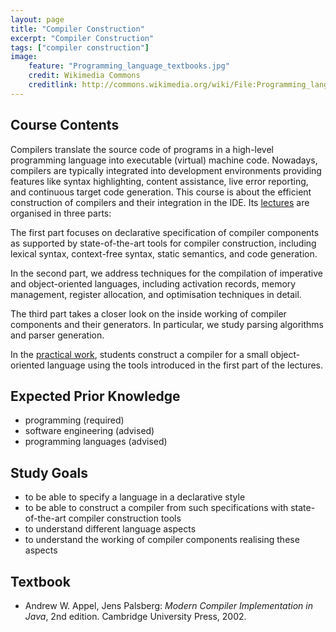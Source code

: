 ```yaml
---
layout: page
title: "Compiler Construction"
excerpt: "Compiler Construction"
tags: ["compiler construction"]
image: 
    feature: "Programming_language_textbooks.jpg"
    credit: Wikimedia Commons
    creditlink: http://commons.wikimedia.org/wiki/File:Programming_language_textbooks.jpg
---
```


## Course Contents   

Compilers translate the source code of programs in a high-level programming language into executable (virtual) machine code. Nowadays, compilers are typically integrated into development environments providing features like syntax highlighting, content assistance, live error reporting, and continuous target code generation. This course is about the efficient construction of compilers and their integration in the IDE. Its [lectures](lectures) are organised in three parts:

The first part focuses on declarative specification of compiler components as supported by state-of-the-art tools for compiler construction, including lexical syntax, context-free syntax, static semantics, and code generation.

In the second part, we address techniques for the compilation of imperative and object-oriented languages, including activation records, memory management, register allocation, and optimisation techniques in detail.

The third part takes a closer look on the inside working of compiler components and their generators. In particular, we study parsing algorithms and parser generation.

In the [practical work](assignments), students construct a compiler for a small object-oriented language using the tools introduced in the first part of the lectures.

## Expected Prior Knowledge   

* programming (required) 
* software engineering (advised)
* programming languages (advised)

## Study Goals   

* to be able to specify a language in a declarative style
* to be able to construct a compiler from such specifications with state-of-the-art compiler construction tools
* to understand different language aspects
* to understand the working of compiler components realising these aspects

## Textbook

* Andrew W. Appel, Jens Palsberg: *Modern Compiler Implementation in Java*, 2nd edition. Cambridge University Press, 2002.

